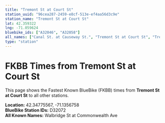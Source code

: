 ```yaml
---
title: "Tremont St at Court St"
station_uuid: "96cea287-2459-e8cf-513e-ef4aa56d3c9e"
station_name: "Tremont St at Court St"
lat: 42.359322
lng: -71.059624
bluebike_ids: ["A32046", "A32058"]
all_names: ["Canal St. at Causeway St.", "Tremont St at Court St", "Tremont St. at Court St."]
type: "station"
---
```


# FKBB Times from Tremont St at Court St

This page shows the Fastest Known BlueBike (FKBB) times from **Tremont St at Court St** to all other stations.

**Location:** 42.34775567, -71.1356758  
**BlueBike Station IDs:** D32072  
**All Known Names:** Walbridge St at Commonwealth Ave


